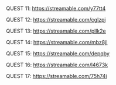 QUEST 11:
https://streamable.com/y77tt4

QUEST 12:
https://streamable.com/cglzpj

QUEST 13:
https://streamable.com/pllk2e

QUEST 14:
https://streamable.com/mbz8jl

QUEST 15:
https://streamable.com/depqby

QUEST 16:
https://streamable.com/l4673k

QUEST 17:
https://streamable.com/75h74i
